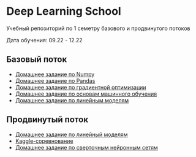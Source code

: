 # Deep Learning School
Учебный репозиторий по 1 семетру базового и продвинутого потоков

Дата обучения: 09.22 - 12.22
## Базовый поток
- [Домашнее задание по Numpy][numpy_link]
- [Домашнее задание по Pandas][pandas_link]
- [Домашнее задание по градиентной оптимизации][grad_link]
- [Домашнее задание по основам машинного обучения][ML_basic_link]
- [Домашнее задание по линейным моделям][linear_models_link]

## Продвинутый поток
- [Домашнее задание по линейный моделям][lin_mod_link]
- [Kaggle-соревнование][kaggle_link]
- [Домашнее задание по сверточным нейронным сетям][dense_networks_link]
 

[numpy_link]: https://github.com/MikhaylovDa/DeepLearningSchool/tree/main/basic/numpy_hw
[pandas_link]: https://github.com/MikhaylovDa/DeepLearningSchool/tree/main/basic/pandas_hw
[grad_link]: https://github.com/MikhaylovDa/DeepLearningSchool/tree/main/basic/gradient_hw
[Ml_basic_link]: https://github.com/MikhaylovDa/DeepLearningSchool/tree/main/basic/ml_basics_hw
[linear_models_link]: https://github.com/MikhaylovDa/DeepLearningSchool/tree/main/basic/linear_models_and_optimization_methods_hw
[lin_mod_link]: https://github.com/MikhaylovDa/DeepLearningSchool/tree/main/advanced/linear_models_and_optimization_methods
[kaggle_link]: https://github.com/MikhaylovDa/DeepLearningSchool/tree/main/advanced/kaggle_competition
[dense_networks_link]: https://github.com/MikhaylovDa/DeepLearningSchool/tree/main/advanced/dense_and_convolutional_nn
